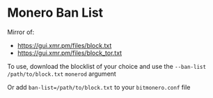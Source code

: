 # Monero Ban List

Mirror of:
* https://gui.xmr.pm/files/block.txt
* https://gui.xmr.pm/files/block_tor.txt

To use, download the blocklist of your choice and use the `--ban-list /path/to/block.txt` `monerod` argument

Or add `ban-list=/path/to/block.txt` to your `bitmonero.conf` file

